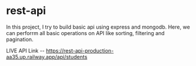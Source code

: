 # rest-api

In this project, I try to build basic api using express and mongodb.
Here, we can perforrm all basic operations on API like sorting, filtering and pagination.

LIVE API Link -- https://rest-api-production-aa35.up.railway.app/api/students
